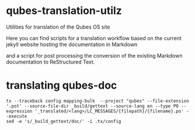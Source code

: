 # qubes-translation-utilz
Utilities for translation of the Qubes OS site

Here you can find scripts for a translation workflow based on the current jekyll website hosting the documentation in Markdown

and a script for post processing the conversion of the existing Markdown documentation to ReStructured Text.


# translating qubes-doc

```
tx --traceback config mapping-bulk  --project "qubes" --file-extension '.pot' --source-file-dir _build/gettext --source-lang en --type PO --expression '_translated/<lang>/LC_MESSAGES/{filepath}/{filename}.po' --execute
sed -e 's/_build_gettext/doc/' -i .tx/config
```
